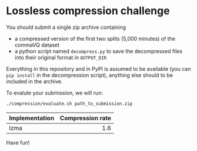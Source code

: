 # Lossless compression challenge

You should submit a single zip archive containing
- a compressed version of the first two splits (5,000 minutes) of the commaVQ dataset
- a python script named `decompress.py` to save the decompressed files into their original format in `OUTPUT_DIR`

Everything in this repository and in PyPI is assumed to be available (you can `pip install` in the decompression script), anything else should to be included in the archive.

To evalute your submission, we will run:
```bash
./compression/evaluate.sh path_to_submission.zip
```

| Implementation                                                                     | Compression rate |
| :----------------------------------------------------------------------------------| ---------------: |
| lzma                                                                               |  1.6             |

Have fun!
